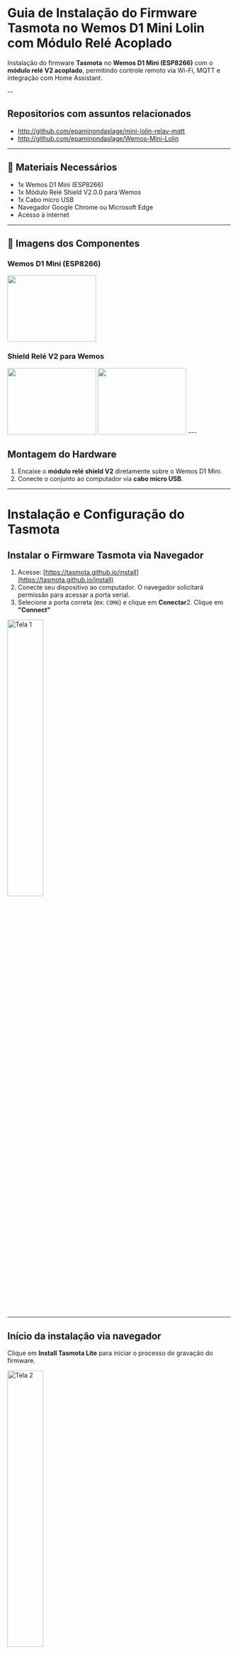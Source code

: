 
# Guia de Instalação do Firmware Tasmota no Wemos D1 Mini Lolin com Módulo Relé Acoplado

Instalação do firmware **Tasmota** no **Wemos D1 Mini (ESP8266)** com o **módulo relé V2 acoplado**, permitindo controle remoto via Wi-Fi, MQTT e integração com Home Assistant.

--

## Repositorios com assuntos relacionados

* http://github.com/epaminondaslage/mini-lolin-relay-mqtt
* http://github.com/epaminondaslage/Wemos-Mini-Lolin

---

## 🧰 Materiais Necessários

- 1x Wemos D1 Mini (ESP8266)
- 1x Módulo Relé Shield V2.0.0 para Wemos
- 1x Cabo micro USB
- Navegador Google Chrome ou Microsoft Edge
- Acesso à internet

---

## 📸 Imagens dos Componentes

### Wemos D1 Mini (ESP8266)
<img src="https://github.com/Epaminondaslage/D1-Mini-Lolin/blob/master/Figuras/wemos di mini lolin.JPG" height="150" width="200">

### Shield Relé V2 para Wemos

<img src="https://github.com/Epaminondaslage/mini-lolin-relay-tasmota/blob/main/rele.jpg" height="150" width="200">

<img src="https://github.com/Epaminondaslage/mini-lolin-relay-tasmota/blob/main/rele1.jpg" height="150" width="200">
---

##  Montagem do Hardware

1. Encaixe o **módulo relé shield V2** diretamente sobre o Wemos D1 Mini.
2. Conecte o conjunto ao computador via **cabo micro USB**.
   
---

# Instalação e Configuração do Tasmota

## Instalar o Firmware Tasmota via Navegador

1. Acesse: [https://tasmota.github.io/install](https://tasmota.github.io/install)
2. Conecte seu dispositivo ao computador. O navegador solicitará permissão para acessar a porta serial. 
3. Selecione a porta correta (ex: `COM6`) e clique em **Conectar**2. Clique em **"Connect"**

<img src="./img/tela1.jpg" alt="Tela 1" width="40%">

---

## Início da instalação via navegador
Clique em **Install Tasmota Lite** para iniciar o processo de gravação do firmware.

<img src="./img/tela2.jpg" alt="Tela 2" width="40%">

---

## Confirmação para apagar o dispositivo
Você poderá apagar a memória do dispositivo antes da gravação. Marque a caixa **Erase device** caso deseje apagar tudo.

<img src="./img/tela3.jpg" alt="Tela 3" width="40%">

---

## Progresso da instalação
Aguarde enquanto o firmware Tasmota é gravado. Essa etapa pode levar alguns minutos.

<img src="./img/tela4.jpg" alt="Tela 4" width="40%">

---

## Configuração de Wi-Fi
Após a gravação, o Tasmota solicitará os dados da sua rede Wi-Fi. Informe o SSID e a senha e clique em **Connect**.

<img src="./img/tela5.jpg" alt="Tela 5" width="40%">


Caso pule esta etapa pode ser condifurado posteriormente para sua rede  Wi-Fi

1. Ligar o  ESP e ele entrará em modo AP com nome **`tasmota-XXXX`**
2. Conecte-se a esse Wi-Fi (senha: `tasmota123`)
3. Acesse automaticamente a página de configuração
4. Insira os dados da sua rede Wi-Fi local
5. O dispositivo reiniciará e se conectará à sua rede
---

## Tela inicial do Tasmota
Ao conectar à rede Wi-Fi, acesse o IP mostrado. Esta é a interface inicial do Tasmota.

<img src="./img/tela6.jpg" alt="Tela 6" width="40%">


## Seleção de tipo de módulo
Na opção **Module**, escolha o tipo de dispositivo que está utilizando. Por padrão, o Sonoff Basic é selecionado, mas você pode alterar para **Generic** se estiver usando outro hardware. 

### Configurar o Módulo Relé

1. Acesse o IP do dispositivo na rede local
2. Vá em **Configuration > Configure Module**
3. Em “Module Type”, selecione: `Generic (18)`
4. Configure os GPIOs:

| GPIO        | Função no Tasmota | Conectado a...     |
|-------------|-------------------|---------------------|
| GPIO5 (D1)  | Relay1            | Entrada do Relé     |
| GPIO0 (D3)  | Switch1           | Botão físico (opcional) |

5. Salve e aguarde o reinício

<img src="./img/tela9.jpg" alt="Tela 8" width="40%">

---

## Mapeamento dos pinos (GPIOs)
Configure os pinos GPIO conforme necessário. No exemplo, o **GPIO5** está configurado como **Relay**.

<img src="./img/tela10.jpg" alt="Tela 9" width="40%">

---
## Menu de configuração
Clique em **Configuration** para acessar as opções de configuração como WiFi, MQTT, módulo, etc.

### Configurar o Broker MQTT

1. Vá em **Configuration > Configure MQTT**
2. Preencha os campos conforme abaixo:

```
Host: 10.0.0.100 (ip do Broker)
Port: 1883
User: seuusuario
Password: suasenha
Topic: tasmota_%06X
Full Topic: %prefix%/%topic%/
```

3. Clique em **Save** e o dispositivo se conectará ao broker MQTT
<img src="./img/tela8.jpg" alt="Tela 7" width="40%">

---

## Tela 10 - Tela principal após salvar configurações
Depois de salvar as configurações, o módulo será reiniciado e a interface refletirá as alterações, incluindo o nome do módulo (ex: "Generic").

<img src="./img/tela11.jpg" alt="Tela 10" width="40%">

---

## Tela 11 - Retorno à interface principal
Você pode usar o botão **Toggle** para testar o funcionamento do relé ou dispositivo configurado.

<img src="./img/tela12.jpg" alt="Tela 11" width="40%">

## Testar e Integrar

- Acesse novamente a interface web
- Pressione **TOGGLE** para acionar o relé
- Monitore a conexão MQTT no broker (ex: com MQTT Explorer)

---

